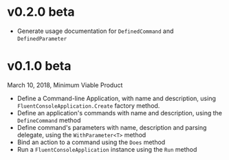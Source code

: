 # v0.2.0 beta
- Generate usage documentation for `DefinedCommand` and `DefinedParameter` 

# v0.1.0 beta
March 10, 2018, Minimum Viable Product
- Define a Command-line Application, with name and description, using `FluentConsoleApplication.Create` factory method.
- Define an application's commands with name and description, using the `DefineCommand` method
- Define command's parameters with name, description and parsing delegate, using the `WithParameter<T>` method
- Bind an action to a command using the `Does` method
- Run a `FluentConsoleApplication` instance using the `Run` method
